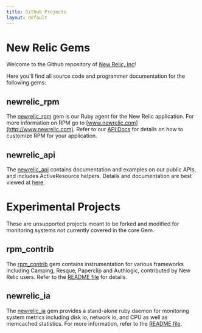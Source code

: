 ```yaml
---
title: Github Projects
layout: default
---
```


New Relic Gems
=========================

Welcome to the Github repository of [New Relic, Inc](http://www.newrelic.com)!

Here you'll find all source code and programmer documentation for the
following gems:

## newrelic_rpm

The [newrelic_rpm](http://github.com/newrelic/rpm) gem is our Ruby agent for the New Relic
application.  For more information on RPM go to
[www.newrelic.com](http://www.newrelic.com).  Refer to our [API Docs](/rpm) for details on
how to customize RPM for your application.

## newrelic_api

The [newrelic_api](http://github.com/newrelic/newrelic_api) contains documentation
and examples on our public APIs, and includes ActiveResource helpers.
Details and documentation are best viewed at [here](http://newrelic.github.com/newrelic_api).

# Experimental Projects

These are unsupported projects meant to be forked and modified for 
monitoring systems not currently covered in the core Gem.

## rpm_contrib

The [rpm_contrib](http://github.com/newrelic/rpm_contrib) gem contains
instrumentation for various frameworks including Camping, Resque,
Paperclip and Authlogic, contributed by New Relic users.  Refer to the
[README file](/rpm_contrib) for details.

## newrelic_ia

The [newrelic_ia](http://github.com/newrelic/ia) gem provides a
stand-alone ruby daemon for monitoring system metrics including disk
io, network io, and CPU as well as memcached statistics.  For more
information, refer to the [README file](/ia).

